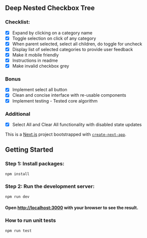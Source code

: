 ## Deep Nested Checkbox Tree

### Checklist:
- [x] Expand by clicking on a category name
- [x] Toggle selection on click of any category
- [x] When parent selected, select all children, do toggle for uncheck
- [x] Display list of selected categories to provide user feedback
- [x] Make it mobile friendly
- [x] Instructions in readme
- [x] Make invalid checkbox grey

### Bonus
- [x] Implement select all button
- [x] Clean and concise interface with re-usable components
- [x] Implement testing - Tested core algorithm

### Additional
- [x] Select All and Clear All functionality with disabled state updates

This is a [Next.js](https://nextjs.org/) project bootstrapped with [`create-next-app`](https://github.com/vercel/next.js/tree/canary/packages/create-next-app).

## Getting Started

### Step 1: Install packages:

```bash
npm install
```

### Step 2: Run the development server:

```bash
npm run dev
```

#### Open [http://localhost:3000](http://localhost:3000) with your browser to see the result.

### How to run unit tests

```bash
npm run test
```
